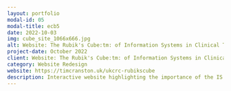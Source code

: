 ```yaml
---
layout: portfolio
modal-id: 05
modal-title: ecb5
date: 2022-10-03
img: cube_site_1066x666.jpg
alt: Website: The Rubik's Cube:tm: of Information Systems in Clinical Trials
project-date: October 2022
client: Website: The Rubik's Cube:tm: of Information Systems in Clinical Trials
category: Website Redesign
website: https://timcranston.uk/ukcrc-rubikscube
description: Interactive website highlighting the importance of the IS and data management function in the successful development and delivery of clinical trials
---
```

